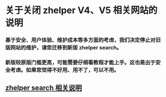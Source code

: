 # 关于关闭 zhelper V4、V5 相关网站的说明

### 基于安全、用户体验、维护成本等多方面的考虑，我们决定停止对旧版网站的维护，请您迁移到新版 zhelper search。

### 新版较原版门槛更高，可能需要仔细看教程才能上手。这也是出于安全考虑。如果您觉得不好用、用不了，可以不用。

## [zhelper search 相关说明](/search)
